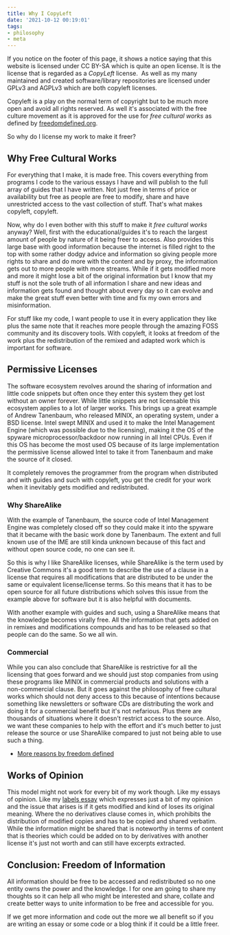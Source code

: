```yaml
---
title: Why I CopyLeft
date: '2021-10-12 00:19:01'
tags:
- philosophy
- meta
---
```


If you notice on the footer of this page, it shows a notice saying that this
website is licensed under CC BY-SA which is quite an open license.
It is the license that is regarded as a _CopyLeft_ license.
&nbsp;As well as my many maintained and created software/library repositories
are licensed under GPLv3 and AGPLv3 which are both copyleft licenses.

Copyleft is a play on the normal term of copyright but to be much more open and
avoid all rights reserved. As well it's associated with the free culture
movement as it is approved for the use for _free cultural works_ as defined by [freedomdefined.org](https://freedomdefined.org).

So why do I license my work to make it freer?

## Why Free Cultural Works

For everything that I make, it is made free. This covers everything from
programs I code to the various essays I have and will publish to the full array
of guides that I have written. Not just free in terms of price or availability
but free as people are free to modify, share and have unrestricted access
to the vast collection of stuff. That's what makes copyleft, copyleft.

Now,
why do I even bother with this stuff to make it _free cultural works_ anyway?
Well, first with the educational/guides it's to reach the largest amount of
people by nature of it being freer to access. Also provides this large base
with good information because the internet is filled right to the top with some
rather dodgy advice and information so giving people more rights to share and
do more with the content and by proxy, the information gets out to more people
with more streams. While if it gets modified more and more it might lose a bit
of the original information but I know that my stuff is not the sole truth of
all information I share and new ideas and information gets found and thought
about every day so it can evolve and make the great stuff even better with time
and fix my own errors and misinformation.

For stuff like my code, I want people to use it in every application they like
plus the same note that it reaches more people through the amazing
FOSS community and its discovery tools. With copyleft, it looks at freedom of
the work plus the redistribution of the remixed and adapted work which
is important for software.

## Permissive Licenses

The software ecosystem revolves around the sharing of information and little
code snippets but often once they enter this system they get lost without an
owner forever. While little snippets are not licensable this ecosystem applies
to a lot of larger works. This brings up a great example of
Andrew Tanenbaum, who released MINIX, an operating system,
under a BSD license. Intel swept MINIX and used it to make
the Intel Management Engine (which was possible due to the licensing),
making it the OS of the spyware microprocessor/backdoor now running in all
Intel CPUs. Even if this OS has become the most used OS because of its
large implementation the permissive license allowed Intel to take it
from Tanenbaum and make the source of it closed.

It completely removes the programmer from the program when distributed and with
guides and such with copyleft, you get the credit for your work when it
inevitably gets modified and redistributed.

### Why ShareAlike

With the example of Tanenbaum, the source code of Intel Management Engine
was completely closed off so they could make it into the spyware that it became
with the basic work done by Tanenbaum. The extent and full known use of the IME
are still kinda unknown because of this fact and without open source code,
no one can see it.

So this is why I like ShareAlike licenses, while ShareAlike is the term used by
Creative Commons it's a good term to describe the use of a clause in a license
that requires all modifications that are distributed to be under the same or
equivalent license/license terms. So this means that it has to be open source
for all future distributions which solves this issue from the example above for
software but it is also helpful with documents.

With another example with guides and such, using a ShareAlike means that the
knowledge becomes virally free. All the information that gets added on in
remixes and modifications compounds and has to be released so that people can
do the same. So we all win.

### Commercial

While you can also conclude that ShareAlike is restrictive for all the
licensing that goes forward and we should just stop companies from using these
programs like MINIX in commercial products and solutions with a non-commercial
clause. But it goes against the philosophy of free cultural works which should
not deny access to this because of intentions because something like
newsletters or software CDs are distributing the work and doing it for a
commercial benefit but it's not nefarious. Plus there are thousands of
situations where it doesn't restrict access to the source. Also, we want these
companies to help with the effort and it's much better to just release the
source or use ShareAlike compared to just not being able to use such a thing.

- [More reasons by freedom defined](https://freedomdefined.org/Licenses/NC)

## Works of Opinion

This model might not work for every bit of my work though. Like my essays of
opinion. Like my
[labels essay](/labels-and-its-adhesive) which
expresses just a bit of my opinion and the issue that arises is if it gets
modified and kind of loses its original meaning.
Where the no derivatives clause comes in, which prohibits the distribution
of modified copies and has to be copied and shared verbatim.
While the information might be shared that is noteworthy in terms of content
that is theories which could be added on to by derivatives with another license
it's just not worth and can still have excerpts extracted.

## Conclusion: Freedom of Information

All information should be free to be accessed and redistributed so no one
entity owns the power and the knowledge. I for one am going to share my
thoughts so it can help all who might be interested and share, collate
and create better ways to unite information to be free and accessible for you.

If we get more information and code out the more we all benefit so if you are
writing an essay or some code or a blog think if it could be a little freer.
